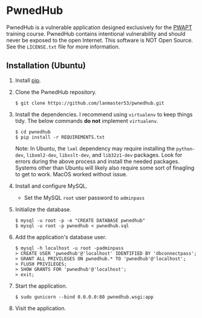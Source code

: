 # PwnedHub

PwnedHub is a vulnerable application designed exclusively for the [PWAPT](http://www.lanmaster53.com/training/) training course. PwnedHub contains intentional vulnerability and should never be exposed to the open Internet. This software is NOT Open Source. See the `LICENSE.txt` file for more information.

## Installation (Ubuntu)

1. Install [pip](https://pip.pypa.io/en/stable/installing/).
2. Clone the PwnedHub repository.

    ```
    $ git clone https://github.com/lanmaster53/pwnedhub.git
    ```

3. Install the dependencies. I recommend using `virtualenv` to keep things tidy. The below commands **do not** implement `virtualenv`.

    ```
    $ cd pwnedhub
    $ pip install -r REQUIREMENTS.txt
    ```

    Note: In Ubuntu, the `lxml` dependency may require installing the `python-dev`, `libxml2-dev`, `libxslt-dev`, and `lib32z1-dev` packages. Look for errors during the above process and install the needed packages. Systems other than Ubuntu will likely also require some sort of finagling to get to work. MacOS worked without issue.

4. Install and configure MySQL.
    * Set the MySQL `root` user password to `adminpass`
5. Initialize the database.

    ```
    $ mysql -u root -p -e "CREATE DATABASE pwnedhub"
    $ mysql -u root -p pwnedhub < pwnedhub.sql
    ```

6. Add the application's database user.

    ```
    $ mysql -h localhost -u root -padminpass
    > CREATE USER 'pwnedhub'@'localhost' IDENTIFIED BY 'dbconnectpass';
    > GRANT ALL PRIVILEGES ON pwnedhub.* TO 'pwnedhub'@'localhost';
    > FLUSH PRIVILEGES;
    > SHOW GRANTS FOR 'pwnedhub'@'localhost';
    > exit;
    ```

7. Start the application.

    ```
    $ sudo gunicorn --bind 0.0.0.0:80 pwnedhub.wsgi:app
    ```

8. Visit the application.
